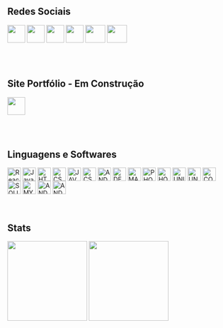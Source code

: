 <h2>Redes Sociais</h2>
<div>
  <a href="https://www.instagram.com/v.h.t.c" target="_blank"><img width="40px" height="40px" src="https://vhtc.netlify.app/redes_sociais/insta.png" target="_blank"></a>
  <a href="https://wa.me/5571987881607?text=Ol%C3%A1!%20Gostaria%20de%20saber%20mais%20informa%C3%A7%C3%B5es." target="_blank"><img width="40px" height="40px" src="https://vhtc.netlify.app/redes_sociais/wtts.png" target="_blank"></a>
  <a href="https://www.github.com/v.h.t.c" target="_blank"><img width="40px" height="40px" src="https://vhtc.netlify.app/redes_sociais/git.png" target="_blank"></a>
  <a href="mailto:victor.tuy@hotmail.com?subject=Ol%C3%A1!%20Gostaria%20de%20saber%20mais%20informa%C3%A7%C3%B5es." target="_blank"><img width="40px" height="40px" src="https://vhtc.netlify.app/redes_sociais/email.png" target="_blank"></a>
  <a href="https://www.youtube.com/channel/UCh7RtjZyv-05IzHYN-8O3Nw" target="_blank"><img width="45px" height="40px" src="https://vhtc.netlify.app/redes_sociais/youtube.png" target="_blank"></a>
  <a href="https://www.behance.net/victortuy" target="_blank"><img width="45px" height="40px" src="https://cdn-images-1.medium.com/max/1200/1*nwC9IhBwXNLV1JgwEgetQw.jpeg" target="_blank"></a>
  
  <br> </br>
</div>
<h2>Site Portfólio - Em Construção  </h2>
<div>
  <a href="https://vhtc.netlify.app/" target="_blank"><img width="40px" height="40px" src="https://vhtc.netlify.app/redes_sociais/site.png" target="_blank"></a>
  
</div>  
   	

<br> </br>
<h2>Linguagens e Softwares</h2>
<div style:"display: inline_block">
    <img align="center" alt="ReactJs" height="30" src="https://cdn.jsdelivr.net/gh/devicons/devicon/icons/react/react-original.svg" />
    <img align="center" alt="Javascript" height="30" src="https://cdn.jsdelivr.net/gh/devicons/devicon/icons/javascript/javascript-original.svg" />
      <img align="center" alt="HTML5" height="30" src="https://cdn.jsdelivr.net/gh/devicons/devicon/icons/html5/html5-original.svg" />
  <img align="center" alt="CSS3" height="30" src="https://cdn.jsdelivr.net/gh/devicons/devicon/icons/css3/css3-original.svg" />
  <img align="center" alt="JAVA" height="30" src="https://cdn.jsdelivr.net/gh/devicons/devicon/icons/java/java-original.svg" />
  <img align="center" alt="CSHARP" height="30" src="https://cdn.jsdelivr.net/gh/devicons/devicon/icons/csharp/csharp-original.svg" />
  <img align="center" alt="ANDROID" height="30" src="https://cdn.jsdelivr.net/gh/devicons/devicon/icons/android/android-original.svg" />
  <img align="center" alt="DELPHI" height="30" src="https://vhtc.netlify.app/softwares/delphi.png" />
  <img align="center" alt="MAYA" height="30" src="https://vhtc.netlify.app/softwares/maya.png" />
  <img align="center" alt="PHOTOSHOP" height="30" src="https://vhtc.netlify.app/softwares/photoshop.png" />
  <img align="center" alt="HOMESTYLER" height="30" src="https://vhtc.netlify.app/softwares/homestyler.png" />
  <img align="center" alt="UNITY" height="30" src="https://vhtc.netlify.app/softwares/unity.png" />
  <img align="center" alt="UNREAL" height="30" src="https://vhtc.netlify.app/softwares/unreal.png" />
  <img align="center" alt="CONSTRUCT" height="30" src="https://vhtc.netlify.app/softwares/construct.png" />
  <img align="center" alt="SQLITE" height="30" src="https://vhtc.netlify.app/softwares/sqlite.png" />
  <img align="center" alt="MYSQL" height="30" src="https://cdn.jsdelivr.net/gh/devicons/devicon/icons/mysql/mysql-original.svg" />
  <img align="center" alt="ANDROID" height="30" src="https://cdn.jsdelivr.net/gh/devicons/devicon/icons/canva/canva-original.svg" />
  <img align="center" alt="ANDROID" height="30" src="https://cdn.jsdelivr.net/gh/devicons/devicon/icons/linux/linux-original.svg" />
  
  
  
</div>
<br> </br>
<h2>Stats</h2>

<div>
  <img align="center" height="180em" src="https://github-readme-stats.vercel.app/api?username=vhtc&show_icons=true&theme=radical" />
  <img align="center" height="180em" src="https://github-readme-stats.vercel.app/api/top-langs/?username=vhtc&layout=compact&theme=radical" />
</div>
